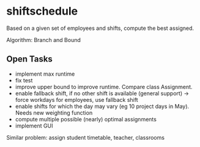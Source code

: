 # shiftschedule
Based on a given set of employees and shifts, compute the best assigned.

Algorithm: Branch and Bound

## Open Tasks
* implement max runtime
* fix test
* improve upper bound to improve runtime. Compare class Assignment.
* enable fallback shift, if no other shift is available (general support) -> force workdays for employees, use fallback shift
* enable shifts for which the day may vary (eg 10 project days in May). Needs new weighting function
* compute multiple possible (nearly) optimal assignments
* implement GUI


Similar problem: assign student timetable, teacher, classrooms
